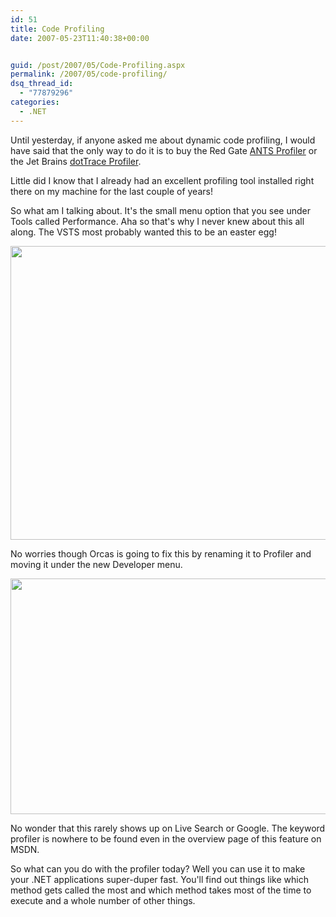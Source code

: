 ```yaml
---
id: 51
title: Code Profiling
date: 2007-05-23T11:40:38+00:00


guid: /post/2007/05/Code-Profiling.aspx
permalink: /2007/05/code-profiling/
dsq_thread_id:
  - "77879296"
categories:
  - .NET
---
```

<p>Until yesterday, if anyone asked me about dynamic code profiling, I would have said that the only way to do it is to buy the Red Gate <a href="http://www.red-gate.com/products/ants_profiler/index.htm">ANTS Profiler</a> or the Jet Brains <a href="http://www.jetbrains.com/profiler">dotTrace Profiler</a>.</p> <p>Little did I know that I already had an excellent profiling tool installed right there on my machine for the last couple of years!</p> <p>So what am I talking about. It's the small menu option that you see under Tools called Performance. Aha so that's why I never knew about this all along. The VSTS most probably wanted this to be an easter egg!</p> <p><a href="http://www.merill.net/wp-content/uploads/binary/CodeProfiling_5DC8/VSTSCodeProfiler3.jpg" atomicselection="true"><img style="border-right: 0px; border-top: 0px; border-left: 0px; border-bottom: 0px" height="470" src="http://www.merill.net/wp-content/uploads/binary/CodeProfiling_5DC8/VSTSCodeProfiler_thumb1.jpg" width="517" border="0"></a> </p> <p>No worries though Orcas is going to fix this by renaming it to Profiler and moving it under the new Developer menu.</p> <p><a href="http://www.merill.net/wp-content/uploads/binary/CodeProfiling_5DC8/OrcaseDeveloperMenu6.jpg" atomicselection="true"><img style="border-right: 0px; border-top: 0px; border-left: 0px; border-bottom: 0px" height="377" src="http://www.merill.net/wp-content/uploads/binary/CodeProfiling_5DC8/OrcaseDeveloperMenu_thumb4.jpg" width="554" border="0"></a> </p> <p>No wonder that this rarely shows up on Live Search or Google. The keyword profiler is nowhere to be found even in the overview page of this feature on MSDN.</p> <p>So what can you do with the profiler today? Well you can use it to make your .NET applications super-duper fast. You'll find out things like which method gets called the most and which method takes most of the time to execute and a whole number of other things. </p>